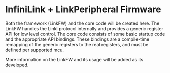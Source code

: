 # InfiniLink + LinkPeripheral Firmware

Both the framework (LinkFW) and the core code will be created here.  The LinkFW 
handles the LinkI protocol internally and provides a generic register API for
low level control.  The core code consists of some basic startup code and the
appropriate API bindings.  These bindings are a compile-time remapping of the
generic registers to the real registers, and must be defined per supported mcu.

More information on the LinkFW and its usage will be added as its developed.
